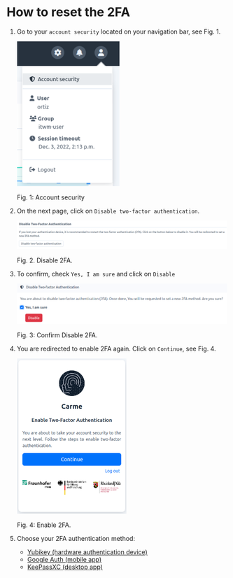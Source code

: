 # How to reset the 2FA

1.  Go to your `account security` located on your navigation bar, see Fig. 1.
  
    ![2fa-reset-1.png](images/2fa-reset-1.png)
	
	Fig. 1: Account security

2.  On the next page, click on `Disable two-factor authentication`.

    ![2fa-reset-2.png](images/2fa-reset-2.png)
    
	Fig. 2. Disable 2FA.

3.  To confirm, check `Yes, I am sure` and click on `Disable`

    ![2fa-reset-3.png](images/2fa-reset-3.png)
	
	Fig. 3: Confirm Disable 2FA.
    
4.  You are redirected to enable 2FA again. Click on `Continue`, see Fig. 4.
    
    <img src="images/2fa-reset-4.png" alt="2fa-reset-4.png" width="250">
	
	  Fig. 4: Enable 2FA.

5. Choose your 2FA authentication method:

    - [Yubikey (hardware authentication device)](../2FA-yubikey/2FA-yubikey.md)
    - [Google Auth (mobile app)](../2FA-google-auth/2FA-google-auth.md)
    - [KeePassXC (desktop app)](../2FA-keepass-xc/2FA-keepass-xc.md)
